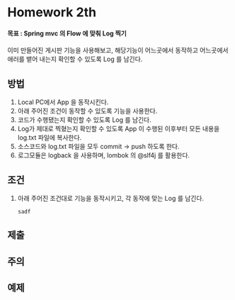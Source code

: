 Homework 2th
============

#### **목표 : Spring mvc 의 Flow 에 맞춰 Log 찍기**
이미 만들어진 게시판 기능을 사용해보고, 해당기능이 어느곳에서 동작하고 어느곳에서 애러를 뱉어 내는지 확인할 수 있도록 Log 를 남긴다.

## 방법
1. Local PC에서 App 을 동작시킨다.
2. 아래 주어진 조건이 동작할 수 있도록 기능을 사용한다.
3. 코드가 수행됐는지 확인할 수 있도록 Log 를 남긴다.
4. Log가 제대로 찍혔는지 확인할 수 있도록 App 이 수행된 이후부터 모든 내용을 log.txt 파일에 복사한다.
5. 소스코드와 log.txt 파일을 모두 commit -> push 하도록 한다.
6. 로그모듈은 logback 을 사용하며, lombok 의 @slf4j 를 활용한다.

## 조건

1. 아래 주어진 조건대로 기능을 동작시키고, 각 동작에 맞는 Log 를 남긴다.
		
	`sadf`

## 제출

## 주의

## 예제






